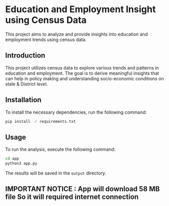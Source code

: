 # Education and Employment Insight using Census Data
This project aims to analyze and provide insights into education and employment trends using census data.

## Introduction
This project utilizes census data to explore various trends and patterns in education and employment. The goal is to derive meaningful insights that can help in policy making and understanding socio-economic conditions on stale & District level.

## Installation
To install the necessary dependencies, run the following command:
```bash
pip install -r requirements.txt
```

## Usage
To run the analysis, execute the following command:
```bash
cd app
python3 app.py
```
The results will be saved in the `output` directory.

## IMPORTANT NOTICE : App will download 58 MB file So it will required internet connection
